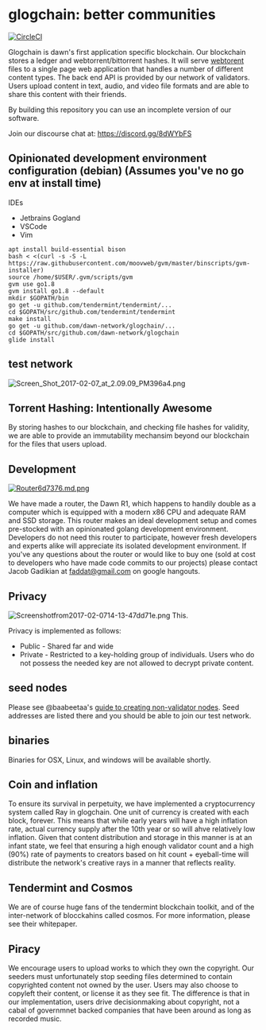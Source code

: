 # glogchain: better communities

[![CircleCI](https://circleci.com/gh/dawn-network/glogchain/tree/master.svg?style=svg)](https://circleci.com/gh/dawn-network/glogchain/tree/master)

Glogchain is dawn's first application specific blockchain.  Our blockchain stores a ledger and webtorrent/bittorrent hashes.  It will serve [webtorent](webtorrent.io) files to a single page web application that handles a number of different content types.  The back end API is provided by our network of validators.  Users upload content in text, audio, and video file formats and are able to share this content with their friends.  

By building this repository you can use an incomplete version of our software.

Join our discourse chat at: https://discord.gg/8dWYbFS 

## Opinionated development environment configuration (debian) (Assumes you've no go env at install time)

IDEs
* Jetbrains Gogland
* VSCode
* Vim

```
apt install build-essential bison
bash < <(curl -s -S -L https://raw.githubusercontent.com/moovweb/gvm/master/binscripts/gvm-installer)
source /home/$USER/.gvm/scripts/gvm
gvm use go1.8
gvm install go1.8 --default
mkdir $GOPATH/bin
go get -u github.com/tendermint/tendermint/...
cd $GOPATH/src/github.com/tendermint/tendermint
make install
go get -u github.com/dawn-network/glogchain/...
cd $GOPATH/src/github.com/dawn-network/glogchain
glide install

```


## test network
![Screen_Shot_2017-02-07_at_2.09.09_PM396a4.png](http://www.steemimg.com/images/2017/02/07/Screen_Shot_2017-02-07_at_2.09.09_PM396a4.png)

## Torrent Hashing: Intentionally Awesome

By storing hashes to our blockchain, and checking file hashes for validity, we are able to provide an immutability mechansim beyond our blockchain for the files that users upload.  

## Development

[![Router6d7376.md.png](http://www.steemimg.com/images/2017/02/07/Router6d7376.md.png)](http://www.steemimg.com/image/GhYv7)

We have made a router, the Dawn R1, which happens to handily double as a computer which is equipped with a modern x86 CPU and adequate RAM and SSD storage.  This router makes an ideal development setup and comes pre-stocked with an opinionated golang development environment.  Developers do not need this router to participate, however fresh developers and experts alike will appreciate its isolated development environment.  If you've any questions about the router or would like to buy one (sold at cost to developers who have made code commits to our projects) please contact Jacob Gadikian at faddat@gmail.com on google hangouts.  

## Privacy
![Screenshotfrom2017-02-0714-13-47dd71e.png](http://www.steemimg.com/images/2017/02/07/Screenshotfrom2017-02-0714-13-47dd71e.png)
This.

Privacy is implemented as follows:

* Public - Shared far and wide
* Private - Restricted to a key-holding group of individuals.  Users who do not possess the needed key are not allowed to decrypt private content.  

## seed nodes
Please see @baabeetaa's [guide to creating non-validator nodes](https://github.com/dawn-network/glogchain/wiki/Create-local-testnet).  Seed addresses are listed there and you should be able to join our test network.

## binaries
Binaries for OSX, Linux, and windows will be available shortly. 

## Coin and inflation
To ensure its survival in perpetuity, we have implemented a cryptocurrency system called Ray in glogchain.  One unit of currency is created with each block, forever.  This means that while early years will have a high inflation rate, actual currency supply after the 10th year or so will ahve relatively low inflation.  Given that content distribution and storage in this manner is at an infant state, we feel that ensuring a high enough validator count and a high (90%) rate of payments to creators based on hit count + eyeball-time will distribute the network's creative rays in a manner that reflects reality.  

## Tendermint and Cosmos
We are of course huge fans of the tendermint blockchain toolkit, and of the inter-network of blocckahins called cosmos.  For more information, please see their whitepaper.  

## Piracy

We encourage users to upload works to which they own the copyright.  Our seeders must unfortunately stop seeding files determined to contain copyrighted content not owned by the user.  Users may also choose to copyleft their content, or license it as they see fit.  The difference is that in our implementation, users drive decisionmaking about copyright, not a cabal of governmnet backed companies that have been around as long as recorded music. 




